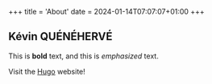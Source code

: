 +++
title = 'About'
date = 2024-01-14T07:07:07+01:00
+++
## Kévin QUÉNÉHERVÉ

This is **bold** text, and this is *emphasized* text.

Visit the [Hugo](https://gohugo.io) website!